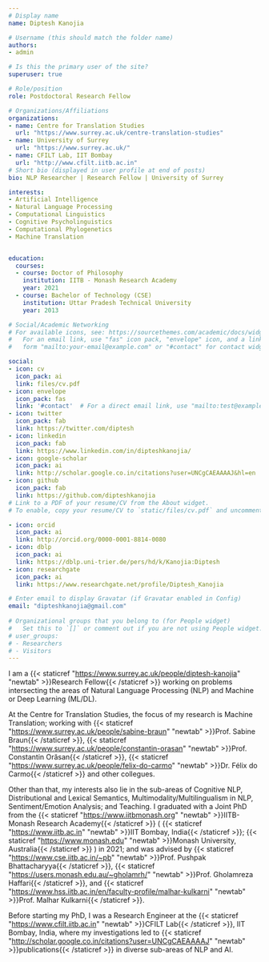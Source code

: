 ```yaml
---
# Display name
name: Diptesh Kanojia

# Username (this should match the folder name)
authors:
- admin

# Is this the primary user of the site?
superuser: true

# Role/position
role: Postdoctoral Research Fellow

# Organizations/Affiliations
organizations:
- name: Centre for Translation Studies
  url: "https://www.surrey.ac.uk/centre-translation-studies"
- name: University of Surrey
  url: "https://www.surrey.ac.uk/"
- name: CFILT Lab, IIT Bombay
  url: "http://www.cfilt.iitb.ac.in"
# Short bio (displayed in user profile at end of posts)
bio: NLP Researcher | Research Fellow | University of Surrey

interests:
- Artificial Intelligence
- Natural Language Processing 
- Computational Linguistics
- Cognitive Psycholinguistics
- Computational Phylogenetics
- Machine Translation


education:
  courses:
  - course: Doctor of Philosophy
    institution: IITB - Monash Research Academy
    year: 2021
  - course: Bachelor of Technology (CSE)
    institution: Uttar Pradesh Technical University
    year: 2013

# Social/Academic Networking
# For available icons, see: https://sourcethemes.com/academic/docs/widgets/#icons
#   For an email link, use "fas" icon pack, "envelope" icon, and a link in the
#   form "mailto:your-email@example.com" or "#contact" for contact widget.

social:
- icon: cv
  icon_pack: ai
  link: files/cv.pdf
- icon: envelope
  icon_pack: fas
  link: '#contact'  # For a direct email link, use "mailto:test@example.org".
- icon: twitter
  icon_pack: fab
  link: https://twitter.com/diptesh
- icon: linkedin
  icon_pack: fab
  link: https://www.linkedin.com/in/dipteshkanojia/
- icon: google-scholar
  icon_pack: ai
  link: http://scholar.google.co.in/citations?user=UNCgCAEAAAAJ&hl=en
- icon: github
  icon_pack: fab
  link: https://github.com/dipteshkanojia
# Link to a PDF of your resume/CV from the About widget.
# To enable, copy your resume/CV to `static/files/cv.pdf` and uncomment the lines below.  

- icon: orcid
  icon_pack: ai
  link: http://orcid.org/0000-0001-8814-0080
- icon: dblp
  icon_pack: ai
  link: https://dblp.uni-trier.de/pers/hd/k/Kanojia:Diptesh
- icon: researchgate
  icon_pack: ai
  link: https://www.researchgate.net/profile/Diptesh_Kanojia

# Enter email to display Gravatar (if Gravatar enabled in Config)
email: "dipteshkanojia@gmail.com"
  
# Organizational groups that you belong to (for People widget)
#   Set this to `[]` or comment out if you are not using People widget.  
# user_groups:
# - Researchers
# - Visitors
---
```

I am a {{< staticref "https://www.surrey.ac.uk/people/diptesh-kanojia" "newtab" >}}Research Fellow{{< /staticref >}} working on problems intersecting the areas of Natural Language Processing (NLP) and Machine or Deep Learning (ML/DL). 

At the Centre for Translation Studies, the focus of my research is Machine Translation; working with {{< staticref "https://www.surrey.ac.uk/people/sabine-braun" "newtab" >}}Prof. Sabine Braun{{< /staticref >}}, {{< staticref "https://www.surrey.ac.uk/people/constantin-orasan" "newtab" >}}Prof. ‪Constantin Orăsan{{< /staticref >}}, {{< staticref "https://www.surrey.ac.uk/people/felix-do-carmo" "newtab" >}}Dr. Félix do Carmo{{< /staticref >}} and other collegues.

Other than that, my interests also lie in the sub-areas of Cognitive NLP, Distributional and Lexical Semantics, Multimodality/Multilingualism in NLP, Sentiment/Emotion Analysis; and Teaching. I graduated with a Joint PhD from the {{< staticref "https://www.iitbmonash.org" "newtab" >}}IITB-Monash Research Academy{{< /staticref >}} ( {{< staticref "https://www.iitb.ac.in" "newtab" >}}IIT Bombay, India{{< /staticref >}}; {{< staticref "https://www.monash.edu" "newtab" >}}Monash University, Australia{{< /staticref >}} ) in 2021; and was advised by {{< staticref "https://www.cse.iitb.ac.in/~pb" "newtab" >}}Prof. Pushpak Bhattacharyya{{< /staticref >}}, {{< staticref "https://users.monash.edu.au/~gholamrh/" "newtab" >}}Prof. Gholamreza Haffari{{< /staticref >}}, and {{< staticref "https://www.hss.iitb.ac.in/en/faculty-profile/malhar-kulkarni" "newtab" >}}Prof. Malhar Kulkarni{{< /staticref >}}.

Before starting my PhD, I was a Research Engineer at the {{< staticref "https://www.cfilt.iitb.ac.in" "newtab" >}}CFILT Lab{{< /staticref >}}, IIT Bombay, India, where my investigations led to {{< staticref "http://scholar.google.co.in/citations?user=UNCgCAEAAAAJ" "newtab" >}}publications{{< /staticref >}} in diverse sub-areas of NLP and AI.



